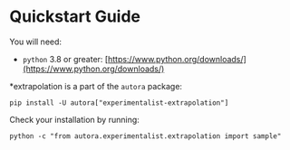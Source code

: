 # Quickstart Guide

You will need:

- `python` 3.8 or greater: [https://www.python.org/downloads/](https://www.python.org/downloads/)

*extrapolation is a part of the `autora` package:

```shell
pip install -U autora["experimentalist-extrapolation"]
```


Check your installation by running:
```shell
python -c "from autora.experimentalist.extrapolation import sample"
```
